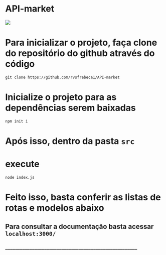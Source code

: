 # API-market

![](https://i.imgur.com/xG74tOh.png)

# Para inicializar o projeto, faça clone do repositório do github através do código
`git clone https://github.com/rvsfrebeca1/API-market`

# Inicialize o projeto para as dependências serem baixadas
`npm init i`

# Após isso, dentro da pasta `src`
# execute
`node index.js`

# Feito isso, basta conferir as listas de rotas e modelos abaixo

## Para consultar a documentação basta acessar `localhost:3000/`


### ______________________________________________________
